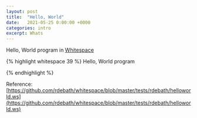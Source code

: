 ```yaml
---
layout: post
title:  "Hello, World"
date:   2021-05-25 0:00:00 +0000
categories: intro
excerpt: Whats
---
```


Hello, World program in [Whitespace](https://en.wikipedia.org/wiki/Whitespace_(programming_language))


{% highlight whitespace 39 %}
Hello, World program 
   	      	 
   			 		   		  	 
    
		    	  	   
	
     		  	 	
	
     		 		  
 
 	
  	
     		 				
	
     	     
	
     	 	 			
	
     		 				
	
     			  	 
	
     		 		  
	
     		  	  
	
     	    	
	
     	 	 
	
   




{% endhighlight %}

Reference: [https://github.com/rdebath/whitespace/blob/master/tests/rdebath/helloworld.ws](https://github.com/rdebath/whitespace/blob/master/tests/rdebath/helloworld.ws)